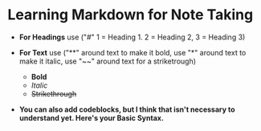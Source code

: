 # Learning Markdown for Note Taking
- **For Headings** use ("#" 1 = Heading 1. 2 = Heading 2, 3 = Heading 3)
- **For Text** use ("**" around text to make it bold, use "*" around text to make it italic, use "~~" around text for a striketrough)
  - **Bold**
  - *Italic*
  - ~~Strikethrough~~

- **You can also add codeblocks, but I think that isn't necessary to understand yet. Here's your Basic Syntax.**
